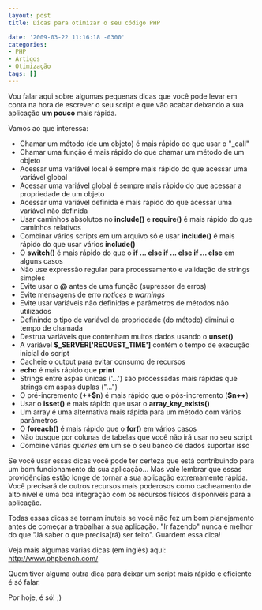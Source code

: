 ```yaml
---
layout: post
title: Dicas para otimizar o seu código PHP

date: '2009-03-22 11:16:18 -0300'
categories:
- PHP
- Artigos
- Otimização
tags: []
---
```

Vou falar aqui sobre algumas pequenas dicas que você pode levar em conta na hora de escrever o seu script e que vão acabar deixando a sua aplicação <strong>um pouco</strong> mais rápida.

Vamos ao que interessa:

<ul>
<li>Chamar um método (de um objeto) é mais rápido do que usar o "_call"</li>
<li>Chamar uma função é mais rápido do que chamar um método de um objeto</li>
<li>Acessar uma variável local é sempre mais rápido do que acessar uma variável global</li>
<li>Acessar uma variável global é sempre mais rápido do que acessar a propriedade de um objeto</li>
<li>Acessar uma variável definida é mais rápido do que acessar uma variável não definida</li>
<li>Usar caminhos absolutos no <strong>include()</strong> e <strong>require()</strong> é mais rápido do que caminhos relativos</li>
<li>Combinar vários scripts em um arquivo só e usar <strong>include()</strong> é mais rápido do que usar vários <strong>include()</strong></li>
<li>O <strong>switch()</strong> é mais rápido do que o <strong>if ... else if ... else if ... else</strong> em alguns casos</li>
<li>Não use expressão regular para processamento e validação de strings simples</li>
<li>Evite usar o <strong>@</strong> antes de uma função (supressor de erros)</li>
<li>Evite mensagens de erro <em>notices </em>e <em>warnings</em></li>
<li>Evite usar variáveis não definidas e parâmetros de métodos não utilizados</li>
<li>Definindo o tipo de variável da propriedade (do método) diminui o tempo de chamada</li>
<li>Destrua variáveis que contenham muitos dados usando o <strong>unset()</strong></li>
<li>A variável <strong>$_SERVER['REQUEST_TIME']</strong> contém o tempo de execução inicial do script</li>
<li>Cacheie o output para evitar consumo de recursos</li>
<li><strong>echo</strong> é mais rápido que <strong>print</strong></li>
<li>Strings entre aspas únicas ('...') são processadas mais rápidas que strings em aspas duplas ("...")</li>
<li>O pré-incremento (<strong>++$n</strong>) é mais rápido que o pós-incremento (<strong>$n++</strong>)</li>
<li>Usar o <strong>isset()</strong> é mais rápido que usar o <strong>array_key_exists()</strong></li>
<li>Um array é uma alternativa mais rápida para um método com vários parâmetros</li>
<li>O <strong>foreach()</strong> é mais rápido que o <strong>for()</strong> em vários casos</li>
<li>Não busque por colunas de tabelas que você não irá usar no seu script</li>
<li>Combine várias <em>queries</em> em um se o seu banco de dados suportar isso</li>
</ul>
Se você usar essas dicas você pode ter certeza que está contribuindo para um bom funcionamento da sua aplicação... Mas vale lembrar que essas providências estão longe de tornar a sua aplicação extremamente rápida. Você precisará de outros recursos mais poderosos como cacheamento de alto nível e uma boa integração com os recursos físicos disponíveis para a aplicação.

Todas essas dicas se tornam inuteis se você não fez um bom planejamento antes de começar a trabalhar a sua aplicação. "Ir fazendo" nunca é melhor do que "Já saber o que precisa(rá) ser feito". Guardem essa dica!

Veja mais algumas várias dicas (em inglês) aqui: <a title="PHP Bench" href="http://www.phpbench.com/404/" target="_blank">http://www.phpbench.com/</a>

Quem tiver alguma outra dica para deixar um script mais rápido e eficiente é só falar.

Por hoje, é só! ;)


